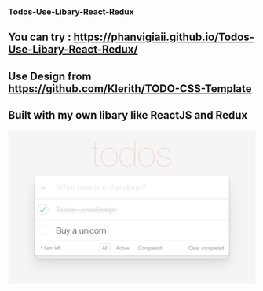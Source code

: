 ### Todos-Use-Libary-React-Redux

## You can try : https://phanvigiaii.github.io/Todos-Use-Libary-React-Redux/
## Use Design from https://github.com/Klerith/TODO-CSS-Template
## Built with my own libary like ReactJS and Redux

<img src='https://raw.githubusercontent.com/tastejs/todomvc-app-css/master/screenshot.png'>
